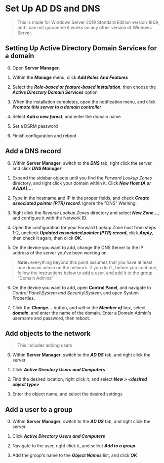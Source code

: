 <!--
SPDX-FileCopyrightText: 2020 - 2024 Eli Array Minkoff

SPDX-License-Identifier: CC-BY-SA-4.0
-->

# Set Up AD DS and DNS

> This is made for Windows Server 2019 Standard Edition version 1809, and I can not guarantee it works on any other version of Windows Server.

## Setting Up Active Directory Domain Services for a domain

0. Open **Server Manager**.

1. Within the ***Manage*** menu, click ***Add Roles And Features***

2. Select the ***Role-based or feature-based installation***, then choose the ***Active Directory Domain Services*** option

3. When the installation completes, open the notification menu, and click ***Promote this server to a domain controller***

4. Select ***Add a new forest***, and enter the domain name

5. Set a DSRM password

6. Finish configuration and reboot

## Add a DNS record

0. Within **Server Manager**, switch to the ***DNS*** tab, right click the server, and click ***DNS Manager***

1. Expand the sidebar objects until you find the *Forward Lookup Zones* directory, and right click your domain within it. Click ***New Host (A or AAAA)...***.

2. Type in the hostname and IP in the proper fields, and check ***Create associated pointer (PTR) record***. Ignore the "DNS" Warning.

3. Right click the *Reverse Lookup Zones* directory and select ***New Zone...***, and configure it with the Network ID.

4. Open the configuration for your Forward Lookup Zone host from steps 1-2, uncheck ***Updated associated pointer (PTR) record***, click ***Apply***, then check it again, then click ***OK***.

5. On the device you want to add, change the DNS Server to the IP address of the server you've been working on.

> **Note:** everything beyond this point assumes that you have at least one domain admin on the network. If you don't, before you continue, follow the instructions below to add a user, and add it to the group "Domain Admins"

6. On the device you want to add, open **Control Panel**, and navigate to *Control Panel\System and Security\System*, and open System Properties. 

7. Click the ***Change...*** button, and within the ***Member of*** box, select ***domain***, and enter the name of the domain. Enter a Domain Admin's username and password, then reboot.

## Add objects to the network

> This includes adding users

0. Within **Server Manager**, switch to the ***AD DS*** tab, and right click the server

1. Click ***Active Directory Users and Computers***

2. Find the desired location, right click it, and select ***New > \<desired object type>***

3. Enter the object name, and select the desired settings

## Add a user to a group

0. Within **Server Manager**, switch to the ***AD DS*** tab, and right click the server

1. Click ***Active Directory Users and Computers***

2. Navigate to the user, right click it, and select ***Add to a group***

3. Add the group's name to the ***Object Names*** list, and click ***OK***
